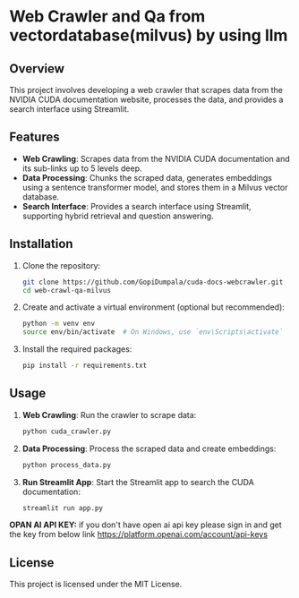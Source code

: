 # Web Crawler and Qa from vectordatabase(milvus) by using llm

## Overview

This project involves developing a web crawler that scrapes data from the NVIDIA CUDA documentation website, processes the data, and provides a search interface using Streamlit.

## Features

- **Web Crawling**: Scrapes data from the NVIDIA CUDA documentation and its sub-links up to 5 levels deep.
- **Data Processing**: Chunks the scraped data, generates embeddings using a sentence transformer model, and stores them in a Milvus vector database.
- **Search Interface**: Provides a search interface using Streamlit, supporting hybrid retrieval and question answering.

## Installation

1. Clone the repository:
    ```sh
    git clone https://github.com/GopiDumpala/cuda-docs-webcrawler.git
    cd web-crawl-qa-milvus
    ```

2. Create and activate a virtual environment (optional but recommended):
    ```sh
    python -m venv env
    source env/bin/activate  # On Windows, use `env\Scripts\activate`
    ```

3. Install the required packages:
    ```sh
    pip install -r requirements.txt
    ```

## Usage

1. **Web Crawling**: Run the crawler to scrape data:
    ```sh
    python cuda_crawler.py
    ```

2. **Data Processing**: Process the scraped data and create embeddings:
    ```sh
    python process_data.py
    ```

3. **Run Streamlit App**: Start the Streamlit app to search the CUDA documentation:
    ```sh
    streamlit run app.py
    ```
**OPAN AI API KEY:**
if you don't have open ai api key please sign in and get the key from below link
https://platform.openai.com/account/api-keys

## License

This project is licensed under the MIT License.
